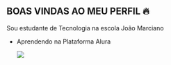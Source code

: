 ## BOAS VINDAS AO MEU PERFIL 🔥

Sou estudante de Tecnologia na escola João Marciano

- Aprendendo na Plataforma Alura


   ![](https://media1.tenor.com/m/3njcyhhqy_kAAAAC/one-punch-man-opm.gif)


